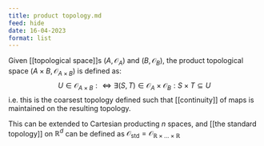 ```yaml
---
title: product topology.md
feed: hide
date: 16-04-2023
format: list
---
```



Given [[topological space]]s $(A, \mathcal O_A)$ and $(B, \mathcal O_B)$, the product topological space $(A\times B, \mathcal O_{A \times B})$ is defined as:$$
U\in \mathcal O_{A\times B} : \iff \exists (S, T)\in \mathcal O_A \times \mathcal O_B: S\times T\subseteq U
$$
i.e. this is the coarsest topology defined such that [[continuity]] of maps is maintained on the resulting topology.

This can be extended to Cartesian producting $n$ spaces, and [[the standard topology]] on $\mathbb R^d$ can be defined as $\mathcal O_\text{std} = \mathcal O_{\mathbb R \times ... \times \mathbb R}$

